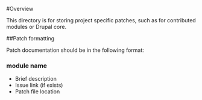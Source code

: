 #Overview

This directory is for storing project specific patches, such as for contributed modules or Drupal core.

##Patch formatting

Patch documentation should be in the following format:

### module name
* Brief description
* Issue link (if exists)
* Patch file location
